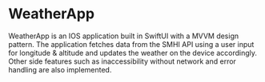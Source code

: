 # WeatherApp
WeatherApp is an IOS application built in SwiftUI with a MVVM design pattern. The application fetches data from the SMHI API using a user input for longitude & altitude and 
updates the weather on the device accordingly.
Other side features such as inaccessibility without network and error handling are also implemented.
